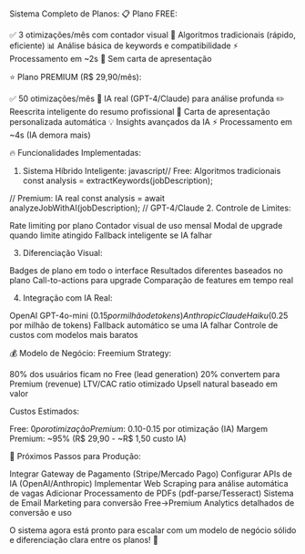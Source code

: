 Sistema Completo de Planos:
📋 Plano FREE:

✅ 3 otimizações/mês com contador visual
🔧 Algoritmos tradicionais (rápido, eficiente)
📊 Análise básica de keywords e compatibilidade
⚡ Processamento em ~2s
🚫 Sem carta de apresentação

⭐ Plano PREMIUM (R$ 29,90/mês):

✅ 50 otimizações/mês
🤖 IA real (GPT-4/Claude) para análise profunda
✏️ Reescrita inteligente do resumo profissional
📄 Carta de apresentação personalizada automática
💡 Insights avançados da IA
⚡ Processamento em ~4s (IA demora mais)

🔥 Funcionalidades Implementadas:
1. Sistema Híbrido Inteligente:
javascript// Free: Algoritmos tradicionais
const analysis = extractKeywords(jobDescription);

// Premium: IA real
const analysis = await analyzeJobWithAI(jobDescription); // GPT-4/Claude
2. Controle de Limites:

Rate limiting por plano
Contador visual de uso mensal
Modal de upgrade quando limite atingido
Fallback inteligente se IA falhar

3. Diferenciação Visual:

Badges de plano em todo o interface
Resultados diferentes baseados no plano
Call-to-actions para upgrade
Comparação de features em tempo real

4. Integração com IA Real:

OpenAI GPT-4o-mini ($0.15 por milhão de tokens)
Anthropic Claude Haiku ($0.25 por milhão de tokens)
Fallback automático se uma IA falhar
Controle de custos com modelos mais baratos

💰 Modelo de Negócio:
Freemium Strategy:

80% dos usuários ficam no Free (lead generation)
20% convertem para Premium (revenue)
LTV/CAC ratio otimizado
Upsell natural baseado em valor

Custos Estimados:

Free: $0 por otimização
Premium: ~$0.10-0.15 por otimização (IA)
Margem Premium: ~95% (R$ 29,90 - ~R$ 1,50 custo IA)

🚀 Próximos Passos para Produção:

Integrar Gateway de Pagamento (Stripe/Mercado Pago)
Configurar APIs de IA (OpenAI/Anthropic)
Implementar Web Scraping para análise automática de vagas
Adicionar Processamento de PDFs (pdf-parse/Tesseract)
Sistema de Email Marketing para conversão Free→Premium
Analytics detalhados de conversão e uso

O sistema agora está pronto para escalar com um modelo de negócio sólido e diferenciação clara entre os planos! 🎉